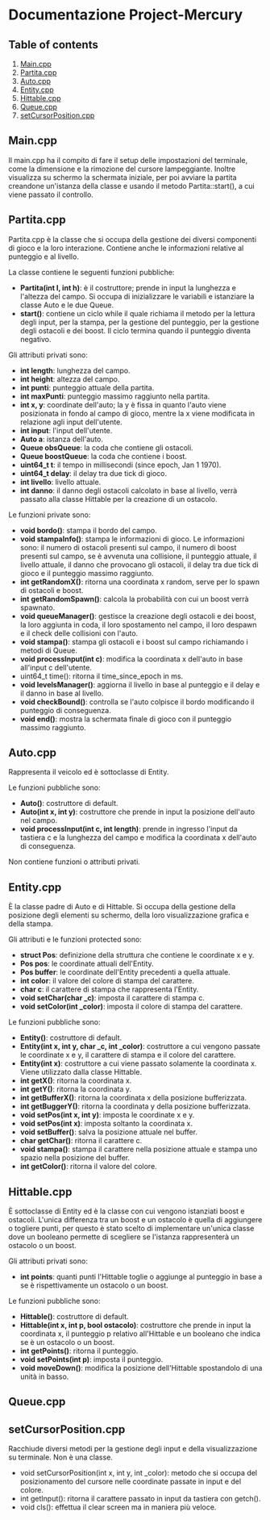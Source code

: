 
# Documentazione Project-Mercury

## Table of contents
1. [ Main.cpp ](#main)  
2. [ Partita.cpp ](#partita)
3. [ Auto.cpp ](#auto)
4. [ Entity.cpp ](#entity)
5. [ Hittable.cpp ](#hittable)
6. [ Queue.cpp ](#queue)
7. [ setCursorPosition.cpp ](#setCursorPosition)

<a name="main"></a>
## Main.cpp
Il main.cpp ha il compito di fare il setup delle impostazioni del terminale, come la dimensione e la  rimozione del cursore lampeggiante. Inoltre visualizza su schermo la schermata iniziale, per poi avviare la partita creandone un'istanza della classe e usando il metodo Partita::start(), a cui viene passato il controllo.

<a name="partita"></a>
## Partita.cpp
Partita.cpp è la classe che si occupa della gestione dei diversi componenti di gioco e la loro interazione. Contiene anche le informazioni relative al punteggio e al livello.

La classe contiene le seguenti funzioni pubbliche:

 - **Partita(int l, int h)**: è il costruttore; prende in input la lunghezza e l'altezza del campo. Si occupa di inizializzare le variabili e istanziare la classe Auto e le due Queue.
 - **start()**: contiene un ciclo while il quale richiama il metodo per la lettura degli input, per la stampa, per la gestione del punteggio, per la gestione degli ostacoli e dei boost. Il ciclo termina quando il punteggio diventa negativo.

Gli attributi privati sono:

 - **int length**: lunghezza del campo.
 - **int height**: altezza del campo.
 - **int punti**: punteggio attuale della partita.
 - **int maxPunti**: punteggio massimo raggiunto nella partita.
 - **int x, y**: coordinate dell'auto; la y è fissa in quanto l'auto viene posizionata in fondo al campo di gioco, mentre la x viene modificata in relazione agli input dell'utente.
 - **int input**: l'input dell'utente.
 - **Auto a**: istanza dell'auto.
 - **Queue obsQueue**: la coda che contiene gli ostacoli.
 - **Queue boostQueue**: la coda che contiene i boost.
 - **uint64_t t**: il tempo in millisecondi (since epoch, Jan 1 1970).
 - **uint64_t delay**: il delay tra due tick di gioco.
 - **int livello**: livello attuale.
 - **int danno**: il danno degli ostacoli calcolato in base al livello, verrà passato alla classe Hittable per la creazione di un ostacolo.

Le funzioni private sono:

 - **void bordo()**: stampa il bordo del campo.
 - **void stampaInfo()**: stampa le informazioni di gioco. Le informazioni sono: il numero di ostacoli presenti sul campo, il numero di boost presenti sul campo, se è avvenuta una collisione, il punteggio attuale, il livello attuale, il danno che provocano gli ostacoli, il delay tra due tick di gioco e il punteggio massimo raggiunto.
 - **int getRandomX()**: ritorna una coordinata x random, serve per lo spawn di ostacoli e boost.
 - **int getRandomSpawn()**: calcola la probabilità con cui un boost verrà spawnato.
 - **void queueManager()**: gestisce la creazione degli ostacoli e dei boost, la loro aggiunta in coda, il loro spostamento nel campo, il loro despawn e il check delle collisioni con l'auto.
 - **void stampa()**: stampa gli ostacoli e i boost sul campo richiamando i metodi di Queue.
 - **void processInput(int c)**: modifica la coordinata x dell'auto in base all'input c dell'utente.
 - uint64_t time(): ritorna il time_since_epoch in ms.
 - **void levelsManager()**: aggiorna il livello in base al punteggio e il delay e il danno in base al livello.
 - **void checkBound()**: controlla se l'auto colpisce il bordo modificando il punteggio di conseguenza.
 - **void end()**: mostra la schermata finale di gioco con il punteggio massimo raggiunto.

<a name="auto"></a>
## Auto.cpp
Rappresenta il veicolo ed è sottoclasse di Entity. 

Le funzioni pubbliche sono:

 - **Auto()**: costruttore di default.
 - **Auto(int x, int y)**: costruttore che prende in input la posizione dell'auto nel campo.
 - **void processInput(int c, int length)**: prende in ingresso l'input da tastiera c e la lunghezza del campo e modifica la coordinata x dell'auto di conseguenza.
 
 Non contiene funzioni o attributi privati.

<a name="entity"></a>
## Entity.cpp
È la classe padre di Auto e di Hittable. Si occupa della gestione della posizione degli elementi su schermo, della loro visualizzazione grafica e della stampa.

Gli attributi e le funzioni protected sono:

 - **struct Pos**: definizione della struttura che contiene le coordinate x e y.
 - **Pos pos**: le coordinate attuali dell'Entity.
 - **Pos buffer**: le coordinate dell'Entity precedenti a quella attuale. 
 - **int color**: il valore del colore di stampa del carattere.
 - **char c**: il carattere di stampa che rappresenta l'Entity.
 - **void setChar(char _c)**: imposta il carattere di stampa c.
 - **void setColor(int _color)**: imposta il colore di stampa del carattere.

Le funzioni pubbliche sono: 

 - **Entity()**: costruttore di default.
 - **Entity(int x, int y, char _c, int _color)**: costruttore a cui vengono passate le coordinate x e y, il carattere di stampa e il colore del carattere.
 - **Entity(int x)**: costruttore a cui viene passato solamente la coordinata x. Viene utilizzato dalla classe Hittable.
 - **int getX()**: ritorna la coordinata x.
 - **int getY()**: ritorna la coordinata y.
 - **int getBufferX()**: ritorna la coordinata x della posizione bufferizzata.
 - **int getBuggerY()**: ritorna la coordinata y della posizione bufferizzata.
 - **void setPos(int x, int y)**: imposta le coordinate x e y.
 - **void setPos(int x)**: imposta soltanto la coordinata x.
 - **void setBuffer()**: salva la posizione attuale nel buffer.
 - **char getChar()**: ritorna il carattere c.
 - **void stampa()**: stampa il carattere nella posizione attuale e stampa uno spazio nella posizione del buffer.
 - **int getColor()**: ritorna il valore del colore.

<a name="hittable"></a>
## Hittable.cpp
È sottoclasse di Entity ed è la classe con cui vengono istanziati boost e ostacoli.
L'unica differenza tra un boost e un ostacolo è quella di aggiungere o togliere punti, per questo è stato scelto di implementare un'unica classe dove un booleano permette di scegliere se l'istanza rappresenterà un ostacolo o un boost.

Gli attributi privati sono:

 - **int points**: quanti punti l'Hittable toglie o aggiunge al punteggio in base a se è rispettivamente un ostacolo o un boost.

Le funzioni pubbliche sono:

 - **Hittable()**: costruttore di default.
 - **Hittable(int x, int p, bool ostacolo)**: costruttore che prende in input la coordinata x, il punteggio p relativo all'Hittable e un booleano che indica se è un ostacolo o un boost.
 - **int getPoints()**: ritorna il punteggio.
 - **void setPoints(int p)**: imposta il punteggio.
 - **void moveDown()**: modifica la posizione dell'Hittable spostandolo di una unità in basso.

<a name="queue"></a>
## Queue.cpp

<a name="setCursorPosition"></a>
## setCursorPosition.cpp
Racchiude diversi metodi per la gestione degli input e della visualizzazione su terminale. Non è una classe.

 - void setCursorPosition(int x, int y, int _color): metodo che si occupa del posizionamento del cursore nelle coordinate passate in input e del colore.
 - int getInput(): ritorna il carattere passato in input da tastiera con getch().
 - void cls(): effettua il clear screen ma in maniera più veloce. 

